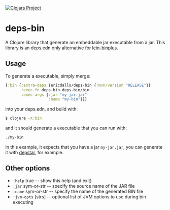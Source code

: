 [![Clojars Project](https://img.shields.io/clojars/v/ericdallo/deps-bin.svg)](https://clojars.org/ericdallo/deps-bin)

# deps-bin

A Clojure library that generate an embeddable jar executable from a jar.
This library is an deps.edn only alternative for [lein-binplus](https://github.com/BrunoBonacci/lein-binplus).

## Usage

To generate a executable, simply merge:

```clojure
{:bin {:extra-deps {ericdallo/deps-bin {:mvn/version "RELEASE"}}
       :exec-fn deps-bin.deps-bin/bin
       :exec-args {:jar "my-jar.jar" 
                   :name "my-bin"}}}
```

into your deps.edn, and build with:

``` bash
$ clojure -X:bin
```

and it should generate a executable that you can run with:

``` bash
./my-bin
```

In this example, it expects that you have a jar `my-jar.jar`, you can generate it with [depstar](https://github.com/seancorfield/depstar), for example.

## Other options

- `:help` true         -- show this help (and exit)
- `:jar` sym-or-str    -- specify the source name of the JAR file
- `:name` sym-or-str   -- specify the name of the generated BIN file
- `:jvm-opts` [strs]   -- optional list of JVM options to use during bin executing
